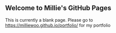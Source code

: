 ## Welcome to Millie's GitHub Pages

This is currently a blank page.
Please go to https://milliewoo.github.io/portfolio/ for my portfolio

